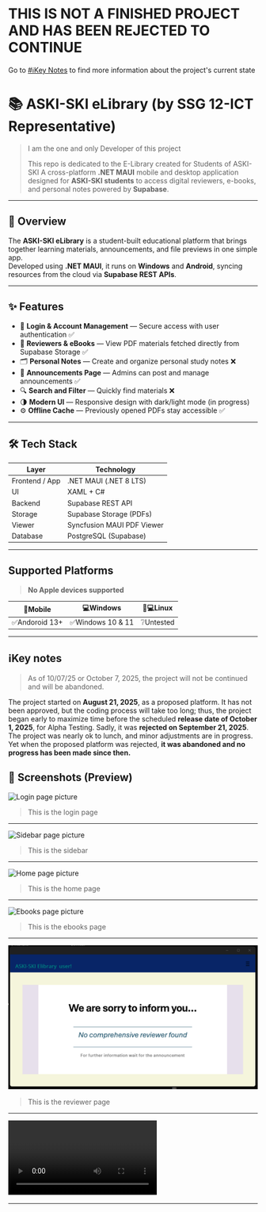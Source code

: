 
# THIS IS NOT A FINISHED PROJECT AND HAS BEEN REJECTED TO CONTINUE
Go to [#ℹ️Key Notes](#ℹ️key-notes) to find more information about the project's current state
# 📚 ASKI-SKI eLibrary (by SSG 12-ICT Representative)
> I am the one and only Developer of this project
> 
> This repo is dedicated to the E-Library created for Students of ASKI-SKI 
> A cross-platform **.NET MAUI** mobile and desktop application designed for **ASKI-SKI students** to access digital reviewers, e-books, and personal notes powered by **Supabase**.

---

## 🧭 Overview

The **ASKI-SKI eLibrary** is a student-built educational platform that brings together learning materials, announcements, and file previews in one simple app.  
Developed using **.NET MAUI**, it runs on **Windows** and **Android**, syncing resources from the cloud via **Supabase REST APIs**.

---

## ✨ Features

- 🔐 **Login & Account Management** — Secure access with user authentication  ✅
- 📘 **Reviewers & eBooks** — View PDF materials fetched directly from Supabase Storage  ✅
- 🗂️ **Personal Notes** — Create and organize personal study notes  ❌
- 📢 **Announcements Page** — Admins can post and manage announcements  ✅
- 🔍 **Search and Filter** — Quickly find materials  ❌
- 🌗 **Modern UI** — Responsive design with dark/light mode (in progress)  
- ⚙️ **Offline Cache** — Previously opened PDFs stay accessible  ✅

---

## 🛠️ Tech Stack

| Layer | Technology |
|-------|-------------|
| Frontend / App | .NET MAUI (.NET 8 LTS) |
| UI | XAML + C# |
| Backend | Supabase REST API |
| Storage | Supabase Storage (PDFs) |
| Viewer | Syncfusion MAUI PDF Viewer |
| Database | PostgreSQL (Supabase) |

---

## Supported Platforms
>**No Apple devices supported**

| 📱Mobile | 💻Windows | 🐧💻Linux |
|-------|-------------|-------|
| ✅Andoroid 13+| ✅Windows 10 & 11 | ❔Untested |

---

## ℹ️Key notes
>As of 10/07/25 or October 7, 2025, the project will not be continued and will be abandoned.

The project started on **August 21, 2025**, as a proposed platform. It has not been approved, but the coding process will take too long; thus, the project began early to maximize time before the scheduled **release date of October 1, 2025**, for Alpha Testing. Sadly, it was **rejected on September 21, 2025**. The project was nearly ok to lunch, and minor adjustments are in progress. Yet when the proposed platform was rejected, **it was abandoned and no progress has been made since then.**


## 📱 Screenshots (Preview)

![Login page picture](demovidpic/Screenshot-2025-10-08-231902.png)
>This is the login page

---

![Sidebar page picture](demovidpic/Screenshot-2025-10-08-232340.png)
>This is the sidebar

---

![Home page picture](demovidpic/Screenshot-2025-10-08-232318.png)
>This is the home page

---

![Ebooks page picture](demovidpic/Screenshot-2025-10-08-232404.png)
>This is the ebooks page

---

![Reviewer page picture](demovidpic/reviewerpage.png)
>This is the reviewer page

---

![Video](demovidpic/video.mp4)

---

